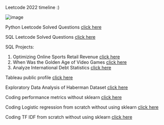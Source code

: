 Leetcode 2022 timeline :)

  ![image](https://user-images.githubusercontent.com/39691422/185666981-6f8a21f3-7395-4d7c-b220-8a6cfd688061.png)

  Python Leetcode Solved Questions [click here](https://github.com/dhananjay93/leetcode/tree/main/python)

  SQL Leetcode Solved Questions [click here](https://github.com/dhananjay93/leetcode/tree/main/sql)

SQL Projects:
  1. Optimizing Online Sports Retail Revenue [click here](https://github.com/dhananjay93/SQL-Projects/blob/main/Optimizing%20Online%20Sports%20Retail%20Revenue/notebook.ipynb)
  2. When Was the Golden Age of Video Games [click here](https://github.com/dhananjay93/SQL-Projects/blob/main/When%20Was%20the%20Golden%20Age%20of%20Video%20Games_/notebook.ipynb)
  3. Analyze International Debt Statistics [click here](https://github.com/dhananjay93/SQL-Projects/blob/main/Analyze%20International%20Debt%20Statistics/notebook.ipynb)
  
Tableau public profile [click here](https://public.tableau.com/app/profile/dhananjay.hawal)

Exploratory Data Analysis of Haberman Dataset [click here](https://github.com/dhananjay93/Machine-Learning/blob/main/Haberman_Dataset.ipynb)

Coding performance metrics without sklearn [click here](https://github.com/dhananjay93/dhananjay93.github.io/blob/main/5_Performance_metrics_Instructions.ipynb)

Coding Logistic regression from scratch without using sklearn [click here](https://github.com/dhananjay93/Machine-Learning/blob/main/Logistic_Regression_from_Scratch.ipynb)

Coding TF IDF from scratch without using sklearn [click here](https://github.com/dhananjay93/Machine-Learning/blob/main/TF_IDF_from_Scratch.ipynb)
